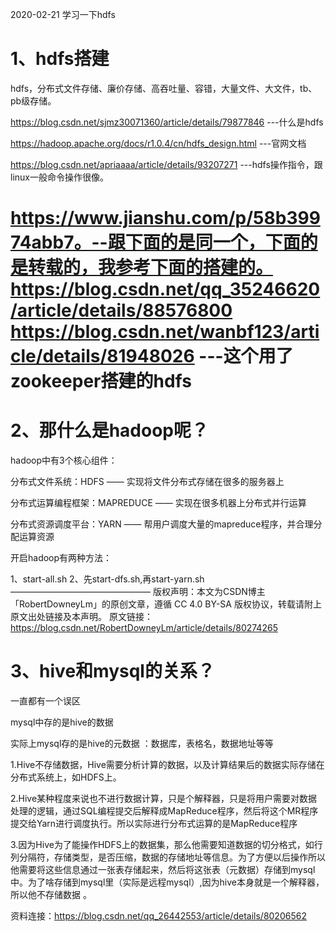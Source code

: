 2020-02-21 学习一下hdfs
# 1、hdfs搭建
hdfs，分布式文件存储、廉价存储、高吞吐量、容错，大量文件、大文件，tb、pb级存储。

https://blog.csdn.net/sjmz30071360/article/details/79877846   ---什么是hdfs


https://hadoop.apache.org/docs/r1.0.4/cn/hdfs_design.html  ---官网文档

https://blog.csdn.net/apriaaaa/article/details/93207271   ---hdfs操作指令，跟linux一般命令操作很像。

https://www.jianshu.com/p/58b39974abb7。--跟下面的是同一个，下面的是转载的，我参考下面的搭建的。
https://blog.csdn.net/qq_35246620/article/details/88576800
https://blog.csdn.net/wanbf123/article/details/81948026 ---这个用了zookeeper搭建的hdfs
===========
# 2、那什么是hadoop呢？
hadoop中有3个核心组件：

分布式文件系统：HDFS —— 实现将文件分布式存储在很多的服务器上

分布式运算编程框架：MAPREDUCE —— 实现在很多机器上分布式并行运算

分布式资源调度平台：YARN —— 帮用户调度大量的mapreduce程序，并合理分配运算资源

开启hadoop有两种方法：

1、start-all.sh
2、先start-dfs.sh,再start-yarn.sh
————————————————
版权声明：本文为CSDN博主「RobertDowneyLm」的原创文章，遵循 CC 4.0 BY-SA 版权协议，转载请附上原文出处链接及本声明。
原文链接：https://blog.csdn.net/RobertDowneyLm/article/details/80274265

# 3、hive和mysql的关系？
一直都有一个误区

mysql中存的是hive的数据

实际上mysql存的是hive的元数据 ：数据库，表格名，数据地址等等

1.Hive不存储数据，Hive需要分析计算的数据，以及计算结果后的数据实际存储在分布式系统上，如HDFS上。

2.Hive某种程度来说也不进行数据计算，只是个解释器，只是将用户需要对数据处理的逻辑，通过SQL编程提交后解释成MapReduce程序，然后将这个MR程序提交给Yarn进行调度执行。所以实际进行分布式运算的是MapReduce程序

3.因为Hive为了能操作HDFS上的数据集，那么他需要知道数据的切分格式，如行列分隔符，存储类型，是否压缩，数据的存储地址等信息。为了方便以后操作所以他需要将这些信息通过一张表存储起来，然后将这张表（元数据）存储到mysql中。为了啥存储到mysql里（实际是远程mysql）,因为hive本身就是一个解释器，所以他不存储数据 。

资料连接：https://blog.csdn.net/qq_26442553/article/details/80206562 


